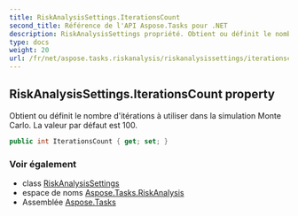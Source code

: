 ```yaml
---
title: RiskAnalysisSettings.IterationsCount
second_title: Référence de l'API Aspose.Tasks pour .NET
description: RiskAnalysisSettings propriété. Obtient ou définit le nombre ditérations à utiliser dans la simulation Monte Carlo. La valeur par défaut est 100.
type: docs
weight: 20
url: /fr/net/aspose.tasks.riskanalysis/riskanalysissettings/iterationscount/
---
```

## RiskAnalysisSettings.IterationsCount property

Obtient ou définit le nombre d'itérations à utiliser dans la simulation Monte Carlo. La valeur par défaut est 100.

```csharp
public int IterationsCount { get; set; }
```

### Voir également

* class [RiskAnalysisSettings](../)
* espace de noms [Aspose.Tasks.RiskAnalysis](../../riskanalysissettings/)
* Assemblée [Aspose.Tasks](../../../)


